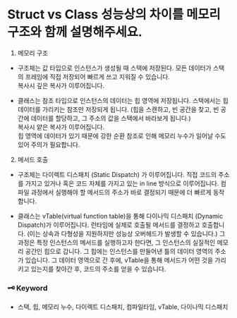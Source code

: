 
# Struct vs Class 성능상의 차이를 메모리 구조와 함께 설명해주세요.

1. 메모리 구조

- 구조체는 값 타입으로 인스턴스가 생성될 때 스택에 저장된다. 모든 데이터가 스택의 프레임에 직접 저장되어 빠르게 쓰고 지워질 수 있습니다. <br>
  복사시 깊은 복사가 이루어집니다.

- 클래스는 참조 타입으로 인스턴스의 데이터는 힙 영역에 저장됩니다. 스택에서는 힙 데이터를 가리키는 참조만 저장되게 됩니다.
  (힙을 스캔하고, 빈 공간을 찾고, 빈 공간에 데이터를 할당하고, 그 주소의 값을 스택에서 바라보게 됩니다.)
  <br> 복사시 얕은 복사가 이루어집니다.<br>
  힙 영역에 데이터가 있기 때문에 강한 순환 참조로 인해 메모리 누수가 일어날 수도 있어 주의가 필요합니다.

2. 메서드 호출

- 구조체는 다이렉트 디스패치 (Static Dispatch) 가 이루어집니다.
  직접 코드의 주소를 가지고 있거나 혹은 코드 자체를 가지고 있는 in line 방식으로 이루어집니다. 컴파일 과정에서 실행해야 할 메서드의 주소가 바로 결정되기 때문에 더 빠르게 동작합니다.

- 클래스는 vTable(virtual function table)을 통해 다이나믹 디스패치 (Dynamic Dispatch)가 이루어집니다.
  런타임에 실제로 호출될 메서드를 결정하고 호출합니다. (이는 상속과 다형성을 지원하지만 성능상 오버헤드가 발생할 수 있습니다.)
  그 과정은 특정 인스턴스의 메서드를 실행하고자 한다면, 그 인스턴스의 실질적인 메모리 공간인 힙으로 갑니다.
  그 힙에는 인스턴스를 만들어낸 틀의 데이터 영역의 주소가 있습니다. 그 데이터 영역으로 간 후에,
  vTable을 통해 메서드가 어떤 것을 가리키고 있는지를 찾아간 후, 코드의 주소를 얻을 수 있습니다.

### 🗝️ Keyword

- 스택, 힙, 메모리 누수, 다이렉트 디스패치, 컴파일타임, vTable, 다이나믹 디스패치